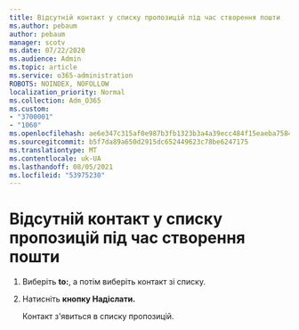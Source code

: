 ```yaml
---
title: Відсутній контакт у списку пропозицій під час створення пошти
ms.author: pebaum
author: pebaum
manager: scotv
ms.date: 07/22/2020
ms.audience: Admin
ms.topic: article
ms.service: o365-administration
ROBOTS: NOINDEX, NOFOLLOW
localization_priority: Normal
ms.collection: Adm_O365
ms.custom:
- "3700001"
- "1060"
ms.openlocfilehash: ae6e347c315af0e987b3fb1323b3a4a39ecc484f15eaeba75840b5ab134cc4d1
ms.sourcegitcommit: b5f7da89a650d2915dc652449623c78be6247175
ms.translationtype: MT
ms.contentlocale: uk-UA
ms.lasthandoff: 08/05/2021
ms.locfileid: "53975230"
---
```

# <a name="missing-contact-in-suggestion-list-while-composing-mail"></a>Відсутній контакт у списку пропозицій під час створення пошти

1. Виберіть **to:**, а потім виберіть контакт зі списку.
2. Натисніть **кнопку Надіслати.**

    Контакт з'явиться в списку пропозицій.